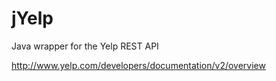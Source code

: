 jYelp
=====

Java wrapper for the Yelp REST API

http://www.yelp.com/developers/documentation/v2/overview